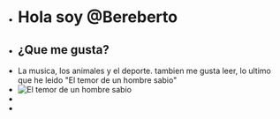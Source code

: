 - # Hola soy @Bereberto
- ## ¿Que me gusta?
-    La musica, los animales y el deporte. tambien me gusta leer, lo ultimo que he leido "El temor de un hombre sabio"
-  ![El temor de un hombre sabio](https://www.iberlibro.com/9788401352331/temor-hombre-sabio-Cr%C3%B3nica-asesino-8401352339/plp)
- 
-

<!---
Bereberto/Bereberto is a ✨ special ✨ repository because its `README.md` (this file) appears on your GitHub profile.
You can click the Preview link to take a look at your changes.
--->
